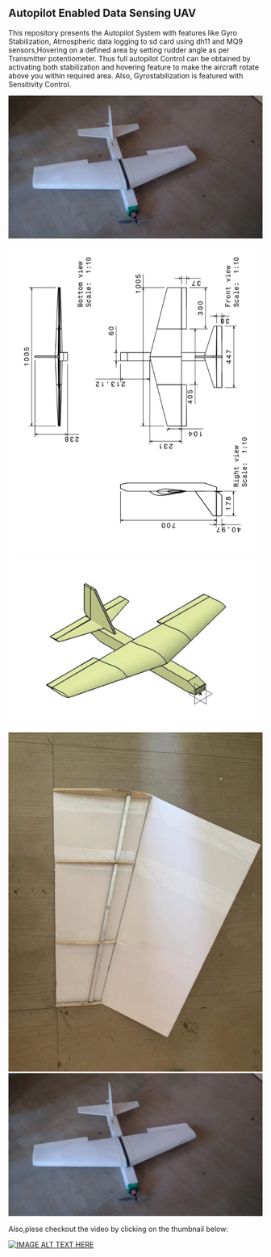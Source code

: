 ## Autopilot Enabled Data Sensing UAV

This repository presents the Autopilot System with features like Gyro Stabilization, Atmospheric data logging to sd card using dh11 and MQ9 sensors,Hovering on a defined area by setting rudder angle as per Transmitter potentiometer. 
  Thus full autopilot Control can be obtained by activating both stabilization and hovering feature to make the aircraft rotate above you within required area. Also, Gyrostabilization is featured with Sensitivity Control.

![alt text](https://github.com/abastola0/Aircraft-Autopilot-System/blob/master/64362822_701096586996701_3484851866003570688_n.jpg)
![alt text](https://github.com/abastola0/Aircraft-Autopilot-System/blob/master/62244871_829327497424313_7884534188416696320_n.png)
![alt text](https://github.com/abastola0/Aircraft-Autopilot-System/blob/master/62305645_2277618258993767_6873576479817465856_n.png)
![alt text](https://github.com/abastola0/Aircraft-Autopilot-System/blob/master/62615605_442545339641811_1008977393668325376_n.jpg)
![alt text](https://github.com/abastola0/Aircraft-Autopilot-System/blob/master/64362822_701096586996701_3484851866003570688_n.jpg)

Also,plese checkout the video by clicking on the thumbnail below:

[![IMAGE ALT TEXT HERE](https://img.youtube.com/vi/G6Gji1wh_vU/0.jpg)](https://www.youtube.com/watch?v=G6Gji1wh_vU)
